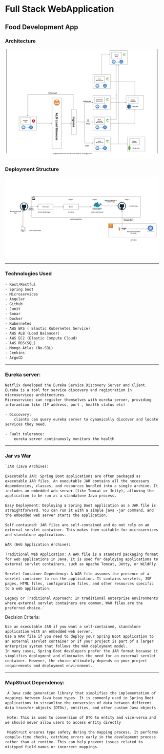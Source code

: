 # Full Stack WebApplication

## Food Development App

### Architecture

![Architecture Image](../fullStack/assets/images/architecture.png)


### Deployment Structure

![Deployment](../fullStack/assets/images/deploymentStructure.png)

-------------------------------------------------------------------------------------------------


### Technologies Used

    - Rest/Restful
    - Spring boot
    - Microservices
    - Angular
    - Github
    - Junit
    - Sonar
    - Docker
    - Kubernetes 
    - AWS EKS ( Elastic Kubernetes Service)
    - AWS ALB (Load Balancer)
    - AWS EC2 (Elastic Compute Cloud)
    - AWS RDS(SQL)
    - Mongo Atlas (No-SQL)
    - Jenkins
    - ArgoCD

-------------------------------------------------------------------------------------------------


### Eureka server:

    Netflix developed the Eureka Service Discovery Server and Client. Eureka is a tool for service discovery and registration in microservices architectures.
    Microservices can register themselves with eureka server, providing inforamtion like (IP address, port , health status etc)

    - Discovery:
        clients can query eureka server to dynamically discover and locate services they need.

    - Fualt tolerance:
        eureka server continuously monitors the health


-------------------------------------------------------------------------------------------------

### Jar vs War

    `JAR (Java Archive):

    Executable JAR: Spring Boot applications are often packaged as executable JAR files. An executable JAR contains all the necessary dependencies, classes, and resources bundled into a single archive. It includes an embedded web server (like Tomcat or Jetty), allowing the application to be run as a standalone Java process.

    Easy Deployment: Deploying a Spring Boot application as a JAR file is straightforward. You can run it with a simple java -jar command, and the embedded web server starts the application.

    Self-contained: JAR files are self-contained and do not rely on an external servlet container. This makes them suitable for microservices and standalone applications.

    WAR (Web Application Archive):

    Traditional Web Application: A WAR file is a standard packaging format for web applications in Java. It is used for deploying applications to external servlet containers, such as Apache Tomcat, Jetty, or WildFly.

    Servlet Container Dependency: A WAR file assumes the presence of a servlet container to run the application. It contains servlets, JSP pages, HTML files, configuration files, and other resources specific to a web application.

    Legacy or Traditional Approach: In traditional enterprise environments where external servlet containers are common, WAR files are the preferred choice.`

Decision Criteria:

    Use an executable JAR if you want a self-contained, standalone application with an embedded web server.
    Use a WAR file if you need to deploy your Spring Boot application to an external servlet container or if your project is part of a larger enterprise system that follows the WAR deployment model.
    In many cases, Spring Boot developers prefer the JAR format because it simplifies deployment and eliminates the need for an external servlet container. However, the choice ultimately depends on your project requirements and deployment environment.

------------------------------------------------------------------------------------------

### MapStruct Dependency:

     A Java code generation library that simplifies the implementation of mappings between Java bean types. It is commonly used in Spring Boot applications to streamline the conversion of data between different data transfer objects (DTOs), entities, and other custom Java objects

     Note: This is used to conversion of DTO to entity and vice-versa and we should never allow users to access entity directly

     MapStruct ensures type safety during the mapping process. It performs compile-time checks, catching errors early in the development process rather than at runtime. This can help prevent issues related to mistyped field names or incorrect mappings.
